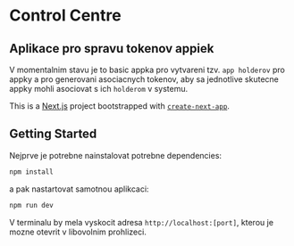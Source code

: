# Control Centre 
## Aplikace pro spravu tokenov appiek

V momentalnim stavu je to basic appka pro vytvareni tzv. `app holderov` pro appky a pro generovani asociacnych tokenov, aby sa jednotlive skutecne appky mohli asociovat s ich `holderom` v systemu.

This is a [Next.js](https://nextjs.org/) project bootstrapped with [`create-next-app`](https://github.com/vercel/next.js/tree/canary/packages/create-next-app).

## Getting Started

Nejprve je potrebne nainstalovat potrebne dependencies:

```bash
npm install
```

a pak nastartovat samotnou aplikcaci:

```bash
npm run dev
```

V terminalu by mela vyskocit adresa `http://localhost:[port]`, kterou je mozne otevrit v libovolnim prohlizeci.